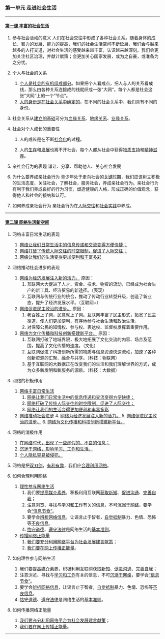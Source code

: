 ### 第一单元 走进社会生活

---

#### [第一课 丰富的社会生活](./%E7%AC%AC%E4%B8%80%E8%AF%BE%20%E4%B8%B0%E5%AF%8C%E7%9A%84%E7%A4%BE%E4%BC%9A%E7%94%9F%E6%B4%BB)

1. 参与社会活动的意义
    人们在社会交往中形成了各种社会关系。随着身体的成长、智力的发展、能力的提高，我们的社会生活空间不断延展，我们会与越来越多的人打交道，对社会生活的感受越来越丰富，认识越来越深刻。我们会更加关注社区治理，并献计献策；会更加关心国家发展，或为之自豪，或准备为之分忧。
2. 个人与社会的关系
    1. <u>个人是社会的有机组成部分</u>。如果把个人看成点，把人与人的关系看成线，那么由各种关系连接成的线就织成一张“大网“，每个人都是社会这张”大网“上的一个”节点“。
    2. <u>人的身份是在社会关系中确定的</u>，在不同的社会关系中，我们具有不同的身份。
3. 社会关系从<u>建立的基础</u>可分为<u>血缘关系</u>、<u>地缘关系</u>、<u>业缘关系</u>。
4. 社会对个人成长的重要性

    1. 人的成长是在不断<u>社会化</u>的过程。

    2. 人的<u>生存</u>和<u>发展</u>也离不开社会，每个人都从社会中获得<u>物质支持</u>和<u>精神滋养</u>。

5. 亲社会行为的表现
    谦让、分享、帮助他人、关心社会发展
6. 为什么要养成亲社会行为
    青少年处于走向社会的<u>关键时期</u>，我们应该树立积极的生活态度，关注社会，了解社会，服务社会，养成亲社会行为。亲社会行为有利于我们养成良好的行为习惯，塑造健康的人格，形成正确的价值观念，获得他人和社会的接纳和认可。
7. 如何养成亲社会行为
    亲社会行为在<u>人际交往</u>和<u>社会实践</u>中养成。

---

#### [第二课 网络生活新空间](./%E7%AC%AC%E4%BA%8C%E8%AF%BE%20%E7%BD%91%E7%BB%9C%E7%94%9F%E6%B4%BB%E6%96%B0%E7%A9%BA%E9%97%B4)

1. 网络丰富日常生活的表现
    1. <u>网络让我们日常生活中的信息传递和交流变得方便快捷；</u>
    2. <u>网络打破了传统人际交往的时空限制，促进了人际交往；</u>
    3. <u>网络让我们的生活变得更加便利和丰富多彩</u>
2. 网络推动社会进步的表现
    1. <u>网络为经济发展注入新的活力。</u>
        原因：
        1. 互联网大大促进了人才、资金、技术、物资的流动，已经成为社会生产的新工具、经济贸易的新途径。（表现）
        2. 互联网与传统行业的统合，推动了传动行业转型升级，创造了新业态，提升了经济发展水平。（互联网+）
    2. <u>网络促进民主政治的进步。</u>
        原因：
        1. 老百姓上了网，民意就上了网。互联网丰富了民主形式，拓宽了民主渠道，使人们更加便利、有序地参与社会生活和政治生活。
        2. 对保障公民的知情权、参与权、表达权、监督权发挥着重要作用。
    3. <u>网络为文化传播和科技创新搭建新平台。</u>
        原因：
        1. 互联网打破了地域界限，极大地拓展了文化交流的内容、场合及范围，提高了文化传播的速度。（文化）
        2. 互联网促进了科技创新所需的物质与信息资源快速流动，加速了各种创新资源的汇聚、融合与共享。（科技：物联网）
        3. 基于互联网的大数据正在改变我们的生活和我们理解世界的方式，成为众多新发明和新服务的源泉。（科技：大数据）
3. 网络的积极作用
    1. <u>网络丰富日常生活</u>
        1. <u>网络让我们日常生活中的信息传递和交流变得方便快捷；</u>
        2. <u>网络打破了传统人际交往的时空限制，促进了人际交往；</u>
        3. <u>网络让我们的生活变得更加便利和丰富多彩</u>
    2. <u>网络推动社会进步</u>
        4. <u>网络为经济发展注入新的活力。</u>
        5. <u>网络促进民主政治的进步。</u>
        6. <u>网络为文化传播和科技创新搭建新平台。</u>

4. 网络的消极作用
    1. <u>在网络时代，出现了一些虚假的、不良的信息；</u>
    2. <u>沉迷于网络，影响学习、工作和生活。</u>
    3. <u>个人隐私容易被侵犯。</u>
5. 网络是把<u>双刃剑</u>，<u>有利有弊</u>，我们应<u>合理利用网络</u>。
6. 如何合理利用网络
    1. <u>理性参与网络生活</u>
        1. 我们要<u>提高媒介素养</u>，积极利用互联网<u>获取新知</u>、<u>促进沟通</u>、<u>完善自我</u>；
        2. 注意浏览、寻找与<u>学习和工作</u>有关的信息，不可<u>沉溺于网络</u>，要学会<u>“信息节食“</u>。
        3. 要学会<u>辨析网络信息</u>，让谣言止于智者，<u>自觉抵制</u>暴力、色情、恐怖等<u>不良信息</u>。
        4. <u>恪守道德</u>、<u>遵守法律</u>是网络生活的<u>基本准则</u>。
    2. <u>传播网络正能量</u>
        1. <u>我们要充分利用网络平台为社会发展建言献策</u>；
        2. <u>我们要在网上传播正能量</u>。
7. 如何理性参与网络生活
    1. 我们要<u>提高媒介素养</u>，积极利用互联网<u>获取新知</u>、<u>促进沟通</u>、<u>完善自我</u>；
    2. 注意浏览、寻找与<u>学习和工作</u>有关的信息，不可<u>沉溺于网络</u>，要学会<u>“信息节食“</u>。
    3. 要学会<u>辨析网络信息</u>，让谣言止于智者，<u>自觉抵制</u>暴力、色情、恐怖等<u>不良信息</u>。
    4. <u>恪守道德</u>、<u>遵守法律</u>是网络生活的<u>基本准则</u>。
8. 如何传播网络正能量
    1. <u>我们要充分利用网络平台为社会发展建言献策</u>；
    2. <u>我们要在网上传播正能量</u>。

---
